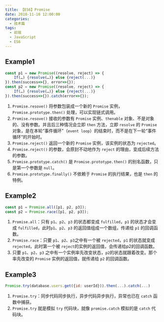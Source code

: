 ```yaml
---
title: 【ES6】Promise
date: 2018-11-16 12:00:00
categories:
  - 技术篇
tags:
  - 前端
  - JavaScript
  - ES6
---
```


## Example1
```js
const p1 = new Promise((resolve, reject) => {
    If(…) {resolve(…)} else {reject(...)}
}).then(success=>{}, error=>{});
const p2 = new Promise((resolve, reject) => {
    If(…) {resolve(…)} else {reject(...)}
}).then(success=>{}).catch(error=>{});
```

1. `Promise.resove()` 将参数包装成一个新的 `Promise` 实例，`Promise.prototype.then()` 处理，可以实现链式调用。
2. `Promise.resove()` 接收的参数有 `Promise` 实例、`thenable` 对象、不是对象的、没有参数。并且后三种情况会立即 `then` 方法，立即 `resolve` 的 `Promise` 对象，是在本轮“事件循环”（`event loop`）的结束时，而不是在下一轮“事件循环”的开始时。
3. `Promise.reject()` 返回一个新的 `Promise` 实例，该实例的状态为 `rejected`。
4. `Promise.reject()` 的参数，会原封不动地作为 `reject` 的理由，变成后续方法的参数。
5. `Promise.prototype.catch()` 是 `Promise.prototype.then()` 的别名函数，只是第一个参数是 `null`。
6. `Promise.prototype.finally()` 不依赖于 `Promise` 的执行结果，也是 `then` 的特例。

## Example2
```js
const p1 = Promise.all([p1, p2, p3]);
const p2 = Promise.race([p1, p2, p3]);
```

1. `Promise.all`：只有 `p1`、`p2`、`p3` 的状态都变成 `fulfilled`，`p1` 的状态才会变成 `fulfilled`，此时`p1`、`p2`、`p3` 的返回值组成一个数组，传递给 `p1` 的回调函数。
2. `Promise.race`：只要 `p1`、`p2`、`p3`之中有一个被 `rejected`，`p1` 的状态就变成 `rejected`，此时第一个被 `reject`的实例的返回值，会传递给p2的回调函数。
3. 只要 `p1`、`p2`、`p3` 之中有一个实例率先改变状态，`p2`的状态就跟着改变。那个率先改变的 `Promise` 实例的返回值，就传递给 `p2` 的回调函数。

## Example3
```js
Promise.try(database.users.get({id: userId})).then(...).catch(...)
```

1. `Promise.try`：同步代码同步执行，异步代码异步执行，异常也已在 `catch` 函数中捕获。
2. `Promise.try` 就是模拟 `try` 代码块，就像 `promise.catch` 模拟的是 `catch` 代码块。